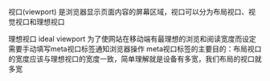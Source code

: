 视口(viewport) 是浏览器显示页面内容的屏幕区域，视口可以分为布局视口、视觉视口和理想视口

理想视口 ideal viewport
    为了使网站在移动端有最理想的浏览和阅读宽度而设定
    需要手动填写meta视口标签通知浏览器操作
    meta视口标签的主要目的：布局视口的宽度应该与理想视口的宽度一致，简单理解就是设备有多宽，我们布局的视口就多宽